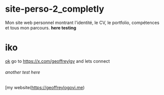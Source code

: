 # site-perso-2_completly
Mon site web personnel montrant l'identité, le CV, le portfolio, compétences et tous mon parcours.
<b>here testing</b>
# iko
[ok](google.com)
go to https://x.com/geoffreylgv and lets connect

###### another test here

[my website(https://geoffreylogovi.me)
